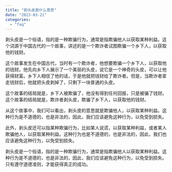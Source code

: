 ```yaml
---
title: "剥头皮是什么意思"
date: "2023-03-21"
categories: 
  - "faq"
---
```


剥头皮是一个俗语，指的是一种欺骗行为，通常是指欺骗他人以获取某种利益。这个词源于中国古代的一个故事，讲述的是一个欺诈者试图欺骗一个乡下人，以获取他的钱财。

这个故事发生在中国古代，当时有一个欺诈者，他想要欺骗一个乡下人，以获取他的钱财。他先向乡下人展示了一个美丽的头皮，说它是一个神奇的头皮，可以让他获得财富。乡下人相信了他的话，于是他就把钱财给了欺诈者。但是，当欺诈者拿走钱财后，他就把头皮剥掉了，只剩下一块普通的头皮。

这个故事的结局就是，乡下人被欺骗了，他没有得到任何回报，只是被骗了钱财。这个故事的结局就是，欺诈者剥头皮，欺骗了乡下人，以获取他的钱财。

从这个故事中，我们可以看出，剥头皮的意思就是欺骗他人，以获取某种利益。这种行为是不道德的，也是非法的，因此，我们应该避免这种行为，以免受到损失。

此外，剥头皮还可以指某种欺骗行为，比如某人说谎，以获取某种利益，或者某人欺骗他人，以获取某种利益。这种行为也是不道德的，也是非法的，因此，我们也应该避免这种行为，以免受到损失。

剥头皮是一个俗语，指的是一种欺骗行为，通常是指欺骗他人以获取某种利益。这种行为是不道德的，也是非法的，因此，我们应该避免这种行为，以免受到损失。只有遵守道德准则，才能获得真正的成功。
